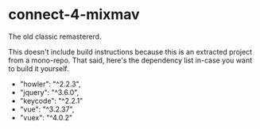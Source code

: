 # connect-4-mixmav
The old classic remastererd.

This doesn't include build instructions because this is an extracted project from a mono-repo. That said, here's the dependency list in-case you want to build it yourself.

- "howler": "^2.2.3",
- "jquery": "^3.6.0",
- "keycode": "^2.2.1"
- "vue": "^3.2.37",
- "vuex": "^4.0.2"

